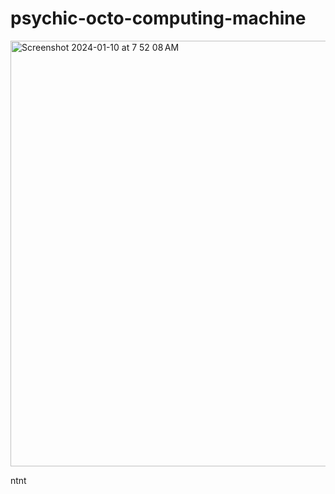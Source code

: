 # psychic-octo-computing-machine

<img width="681" alt="Screenshot 2024-01-10 at 7 52 08 AM" src="https://github.com/e30000/psychic-octo-computing-machine/assets/127148745/be5606ca-4e89-4591-a145-e44d64063b0c">


ntnt
